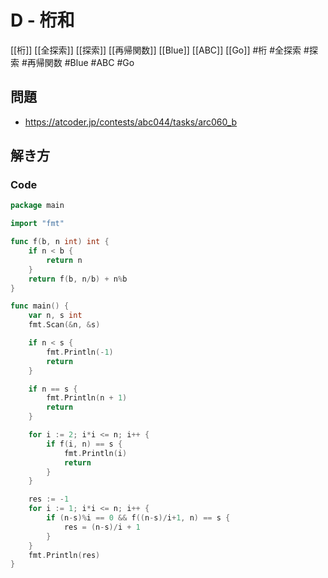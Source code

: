 # D - 桁和
[[桁]] [[全探索]] [[探索]] [[再帰関数]] [[Blue]] [[ABC]] [[Go]]
#桁 #全探索 #探索 #再帰関数 #Blue #ABC #Go 

## 問題
- https://atcoder.jp/contests/abc044/tasks/arc060_b

## 解き方
### Code
```go
package main

import "fmt"

func f(b, n int) int {
	if n < b {
		return n
	}
	return f(b, n/b) + n%b
}

func main() {
	var n, s int
	fmt.Scan(&n, &s)

	if n < s {
		fmt.Println(-1)
		return
	}

	if n == s {
		fmt.Println(n + 1)
		return
	}

	for i := 2; i*i <= n; i++ {
		if f(i, n) == s {
			fmt.Println(i)
			return
		}
	}

	res := -1
	for i := 1; i*i <= n; i++ {
		if (n-s)%i == 0 && f((n-s)/i+1, n) == s {
			res = (n-s)/i + 1
		}
	}
	fmt.Println(res)
}
```